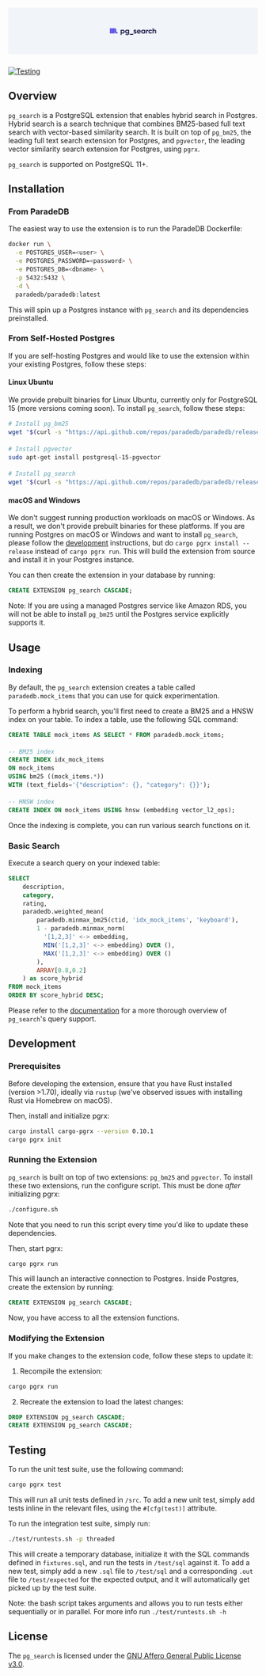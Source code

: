 <h1 align="center">
  <img src="../docs/logo/pg_search.svg" alt="pg_search" width="600px"></a>
<br>
</h1>

[![Testing](https://github.com/paradedb/paradedb/actions/workflows/test-pg_search.yml/badge.svg)](https://github.com/paradedb/paradedb/actions/workflows/test-pg_search.yml)

## Overview

`pg_search` is a PostgreSQL extension that enables hybrid search in Postgres. Hybrid search is a search technique that combines BM25-based full text search with vector-based similarity search. It is built on top of `pg_bm25`, the leading full text search extension for Postgres, and `pgvector`, the leading vector similarity search extension for Postgres, using `pgrx`.

`pg_search` is supported on PostgreSQL 11+.

## Installation

### From ParadeDB

The easiest way to use the extension is to run the ParadeDB Dockerfile:

```bash
docker run \
  -e POSTGRES_USER=<user> \
  -e POSTGRES_PASSWORD=<password> \
  -e POSTGRES_DB=<dbname> \
  -p 5432:5432 \
  -d \
  paradedb/paradedb:latest
```

This will spin up a Postgres instance with `pg_search` and its dependencies preinstalled.

### From Self-Hosted Postgres

If you are self-hosting Postgres and would like to use the extension within your existing Postgres, follow these steps:

#### Linux Ubuntu

We provide prebuilt binaries for Linux Ubuntu, currently only for PostgreSQL 15 (more versions coming soon). To install `pg_search`, follow these steps:

```bash
# Install pg_bm25
wget "$(curl -s "https://api.github.com/repos/paradedb/paradedb/releases/latest" | grep "browser_download_url.*pg_bm25.*.deb" | cut -d : -f 2,3 | tr -d \")" -O pg_bm25.deb && sudo apt-get install pg_bm25.deb

# Install pgvector
sudo apt-get install postgresql-15-pgvector

# Install pg_search
wget "$(curl -s "https://api.github.com/repos/paradedb/paradedb/releases/latest" | grep "browser_download_url.*pg_search.*.deb" | cut -d : -f 2,3 | tr -d \")" -O pg_bm25.deb && sudo apt-get install pg_search.deb
```

#### macOS and Windows

We don't suggest running production workloads on macOS or Windows. As a result, we don't provide prebuilt binaries for these platforms. If you are running Postgres on macOS or Windows and want to install `pg_search`, please follow the [development](#development) instructions, but do `cargo pgrx install --release` instead of `cargo pgrx run`. This will build the extension from source and install it in your Postgres instance.

You can then create the extension in your database by running:

```sql
CREATE EXTENSION pg_search CASCADE;
```

Note: If you are using a managed Postgres service like Amazon RDS, you will not be able to install `pg_bm25` until the Postgres service explicitly supports it.

## Usage

### Indexing

By default, the `pg_search` extension creates a table called `paradedb.mock_items` that you can use for quick experimentation.

To perform a hybrid search, you'll first need to create a BM25 and a HNSW index on your table. To index a table, use the following SQL command:

```sql
CREATE TABLE mock_items AS SELECT * FROM paradedb.mock_items;

-- BM25 index
CREATE INDEX idx_mock_items
ON mock_items
USING bm25 ((mock_items.*))
WITH (text_fields='{"description": {}, "category": {}}');

-- HNSW index
CREATE INDEX ON mock_items USING hnsw (embedding vector_l2_ops);
```

Once the indexing is complete, you can run various search functions on it.

### Basic Search

Execute a search query on your indexed table:

```sql
SELECT
    description,
    category,
    rating,
    paradedb.weighted_mean(
        paradedb.minmax_bm25(ctid, 'idx_mock_items', 'keyboard'),
        1 - paradedb.minmax_norm(
          '[1,2,3]' <-> embedding,
          MIN('[1,2,3]' <-> embedding) OVER (),
          MAX('[1,2,3]' <-> embedding) OVER ()
        ),
        ARRAY[0.8,0.2]
    ) as score_hybrid
FROM mock_items
ORDER BY score_hybrid DESC;
```

Please refer to the [documentation](https://docs.paradedb.com/search/hybrid) for a more thorough overview of `pg_search`'s query support.

## Development

### Prerequisites

Before developing the extension, ensure that you have Rust installed
(version >1.70), ideally via `rustup` (we've observed issues with installing Rust via Homebrew on macOS).

Then, install and initialize pgrx:

```bash
cargo install cargo-pgrx --version 0.10.1
cargo pgrx init
```

### Running the Extension

`pg_search` is built on top of two extensions: `pg_bm25` and `pgvector`. To install these two extensions, run the configure script. This must be done _after_ initializing pgrx:

```bash
./configure.sh
```

Note that you need to run this script every time you'd like to update these dependencies.

Then, start pgrx:

```bash
cargo pgrx run
```

This will launch an interactive connection to Postgres. Inside Postgres, create the extension by running:

```sql
CREATE EXTENSION pg_search CASCADE;
```

Now, you have access to all the extension functions.

### Modifying the Extension

If you make changes to the extension code, follow these steps to update it:

1. Recompile the extension:

```bash
cargo pgrx run
```

2. Recreate the extension to load the latest changes:

```sql
DROP EXTENSION pg_search CASCADE;
CREATE EXTENSION pg_search CASCADE;
```

## Testing

To run the unit test suite, use the following command:

```bash
cargo pgrx test
```

This will run all unit tests defined in `/src`. To add a new unit test, simply add tests inline in the relevant files, using the `#[cfg(test)]` attribute.

To run the integration test suite, simply run:

```bash
./test/runtests.sh -p threaded
```

This will create a temporary database, initialize it with the SQL commands defined in `fixtures.sql`, and run the tests in `/test/sql` against it. To add a new test, simply add a new `.sql` file to `/test/sql` and a corresponding `.out` file to `/test/expected` for the expected output, and it will automatically get picked up by the test suite.

Note: the bash script takes arguments and allows you to run tests either sequentially or in parallel. For more info run `./test/runtests.sh -h`

## License

The `pg_search` is licensed under the [GNU Affero General Public License v3.0](../LICENSE).
